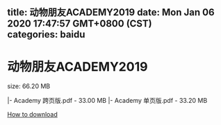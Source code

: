 
title: 动物朋友ACADEMY2019
date: Mon Jan 06 2020 17:47:57 GMT+0800 (CST)    
categories: baidu
---

# 动物朋友ACADEMY2019
size: 66.20 MB
 
 
|- Academy 跨页版.pdf - 33.00 MB
|- Academy 单页版.pdf - 33.20 MB

[How to download](https://bpcam.bemobtrk.com/go/2ceec3aa-1ca2-46d6-b9ff-aaa5c184517c?jno=5011)